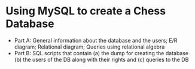 # Using MySQL to create a Chess Database
- Part A: General information about the database and the users; E/R diagram; Relational diagram; Queries using relational algebra
- Part B: SQL scripts that contain (a) the dump for creating the database  (b) the users of the DB along with their rights and
  (c) queries to the DB
